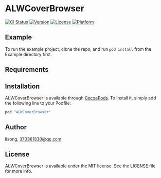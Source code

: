 # ALWCoverBrowser

[![CI Status](http://img.shields.io/travis/lisong/ALWCoverBrowser.svg?style=flat)](https://travis-ci.org/lisong/ALWCoverBrowser)
[![Version](https://img.shields.io/cocoapods/v/ALWCoverBrowser.svg?style=flat)](http://cocoapods.org/pods/ALWCoverBrowser)
[![License](https://img.shields.io/cocoapods/l/ALWCoverBrowser.svg?style=flat)](http://cocoapods.org/pods/ALWCoverBrowser)
[![Platform](https://img.shields.io/cocoapods/p/ALWCoverBrowser.svg?style=flat)](http://cocoapods.org/pods/ALWCoverBrowser)

## Example

To run the example project, clone the repo, and run `pod install` from the Example directory first.

## Requirements

## Installation

ALWCoverBrowser is available through [CocoaPods](http://cocoapods.org). To install
it, simply add the following line to your Podfile:

```ruby
pod "ALWCoverBrowser"
```

## Author

lisong, 370381830@qq.com

## License

ALWCoverBrowser is available under the MIT license. See the LICENSE file for more info.
